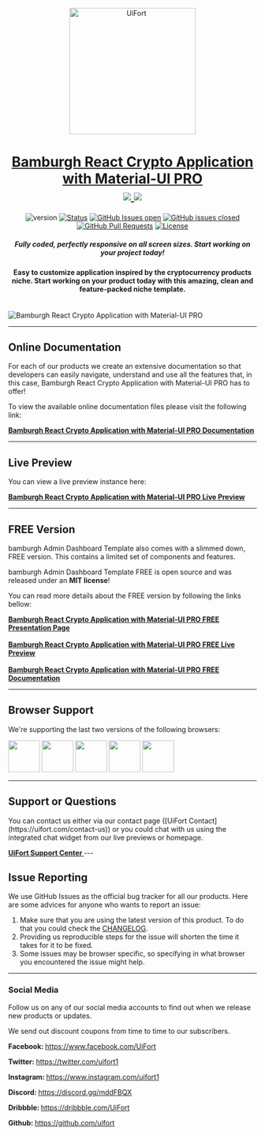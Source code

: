 <p align="center">
    <a href="https://uifort.com" title="UiFort.com">
        <img width=256px height=256px src="https://demo.uifort.com/github-static-assets/ui-fort-logo.png" alt="UiFort">
    </a>
</p>
<h1 align="center">
    <a href="https://material-ui.com/store/items/bamburgh-react-admin-dashboard-pro">Bamburgh React Crypto Application with Material-UI PRO</a>
    <br>
    <a href="https://twitter.com/intent/tweet?url=https://material-ui.com/store/items/bamburgh-react-admin-dashboard-pro&text=All components from the General dashboard template can be used in the individual applications pages, without modifications.">
        <img src="https://img.shields.io/twitter/url/http/shields.io.svg?style=social" />
    </a>
    <a href="https://twitter.com/uifort1">
        <img src="https://img.shields.io/twitter/follow/uifort1.svg?style=social&label=Follow" />
    </a>
</h1>
<div align="center">

  ![version](https://img.shields.io/badge/version-2.0.0-blue.svg)
  [![Status](https://img.shields.io/badge/status-active-success.svg)]()
  [![GitHub Issues open](https://img.shields.io/github/issues/uifort/bamburgh-react-crypto-application-pro.svg)](https://github.com/uifort/bamburgh-react-crypto-application-pro/issues)
  [![GitHub issues closed](https://img.shields.io/github/issues-closed-raw/uifort/bamburgh-react-crypto-application-pro.svg?maxAge=2592000)](https://github.com/uifort/bamburgh-react-crypto-application-pro/issues?q=is%3Aissue+is%3Aclosed)
  [![GitHub Pull Requests](https://img.shields.io/github/issues-pr/uifort/bamburgh-react-crypto-application-pro.svg)](https://github.com/uifort/bamburgh-react-crypto-application-pro/pulls)
  [![License](https://img.shields.io/badge/license-UiFort-blue.svg)](/LICENSE)

</div>

<h5 align="center">Fully coded, perfectly responsive on all screen sizes. Start working on your project today!</h5>

<h4 align="center">Easy to customize application inspired by the cryptocurrency products niche. Start working on your product today with this amazing, clean and feature-packed niche template.</h4>

<br />

<img src="https://demo.uifort.com/github-static-assets/bamburgh-react-crypto-application-pro.jpg" alt="Bamburgh React Crypto Application with Material-UI PRO">

---

<h2>
    Online Documentation
</h2>

<p>For each of our products we create an extensive documentation so that developers can easily navigate, understand and use all the features that, in this case, Bamburgh React Crypto Application with Material-UI PRO has to offer!</p>
<p>To view the available online documentation files please visit the following link:</p>
<b>
    <a href="https://docs.uifort.com/bamburgh-react-crypto-application-pro-docs" title="Click to view the online documentation for Bamburgh React Crypto Application with Material-UI PRO">
        Bamburgh React Crypto Application with Material-UI PRO Documentation
    </a>
</b>

---

<h2>
    Live Preview
</h2>

<p>You can view a live preview instance here:</p>
<b>
    <a href="https://demo.uifort.com/bamburgh-react-crypto-application-pro-demo" title="Click to view the live preview for Bamburgh React Crypto Application with Material-UI PRO">
        Bamburgh React Crypto Application with Material-UI PRO Live Preview
    </a>
</b>

---

<h2>
    FREE Version
</h2>

<p>bamburgh Admin Dashboard Template also comes with a slimmed down, FREE version. This contains a limited set of components and features.</p>
<p>bamburgh Admin Dashboard Template FREE is open source and was released under an <b>MIT license</b>!</p>
<p>
    You can read more details about the FREE version by following the links bellow:
</p>
<b>
    <a href="https://material-ui.com/store/items/bamburgh-react-admin-dashboard-pro/bamburgh-react-crypto-application-free" title="Click to view Bamburgh React Crypto Application with Material-UI PRO Admin Dashboard Template FREE presentation page">
        Bamburgh React Crypto Application with Material-UI PRO FREE Presentation Page
    </a>
    <br><br>
    <a href="https://demo.uifort.com/bamburgh-react-crypto-application-free-demo" title="Click to view Bamburgh React Crypto Application with Material-UI PRO Admin Dashboard Template FREE live preview">
        Bamburgh React Crypto Application with Material-UI PRO FREE Live Preview
    </a>
    <br><br>
    <a href="https://docs.uifort.com/bamburgh-react-crypto-application-free-docs" title="Click to view Bamburgh React Crypto Application with Material-UI PRO Admin Dashboard Template FREE documentation">
        Bamburgh React Crypto Application with Material-UI PRO FREE Documentation
    </a>
</b>

---

<h2>
    Browser Support
</h2>
<p>
    We're supporting the last two versions of the following browsers:
</p>
<p>
<img src="https://demo.uifort.com/github-assets/browsers/chrome.png" width="64" height="64"> <img src="https://demo.uifort.com/github-assets/browsers/firefox.png" width="64" height="64"> <img src="https://demo.uifort.com/github-assets/browsers/edge.png" width="64" height="64"> <img src="https://demo.uifort.com/github-assets/browsers/safari.png" width="64" height="64"> <img src="https://demo.uifort.com/github-assets/browsers/opera.png" width="64" height="64">
</p>

---

<h2>
    Support or Questions
</h2>
<p>
    You can contact us either via our contact page ([UiFort Contact](https://uifort.com/contact-us)) or you could chat with us using the integrated chat widget from our live previews or homepage.
</p>
<b>
    <a href="https://uifort.com/support-center" title="Click to view the UiFort Support Center">
        UiFort Support Center
    </a>
</b>
---

<h2>
    Issue Reporting
</h2>

<p>We use GitHub Issues as the official bug tracker for all our products. Here are some advices for anyone who wants to report an issue:</p>

1. Make sure that you are using the latest version of this product. To do that you could check the [CHANGELOG](./CHANGELOG.md).
2. Providing us reproducible steps for the issue will shorten the time it takes for it to be fixed.
3. Some issues may be browser specific, so specifying in what browser you encountered the issue might help.

---

### Social Media

<p>Follow us on any of our social media accounts to find out when we release new products or updates.</p>
<p>We send out discount coupons from time to time to our subscribers.</p>
<p><b>Facebook: </b><a href="https://www.facebook.com/UiFort">https:&#x2F;&#x2F;www.facebook.com&#x2F;UiFort</a></p>
<p><b>Twitter: </b><a href="https://twitter.com/uifort1">https:&#x2F;&#x2F;twitter.com&#x2F;uifort1</a></p>
<p><b>Instagram: </b><a href="https://www.instagram.com/uifort1">https:&#x2F;&#x2F;www.instagram.com&#x2F;uifort1</a></p>
<p><b>Discord: </b><a href="https://discord.gg/mddFBQX">https:&#x2F;&#x2F;discord.gg&#x2F;mddFBQX</a></p>
<p><b>Dribbble: </b><a href="https://dribbble.com/UiFort">https:&#x2F;&#x2F;dribbble.com&#x2F;UiFort</a></p>
<p><b>Github: </b><a href="https://github.com/uifort">https:&#x2F;&#x2F;github.com&#x2F;uifort</a></p>

